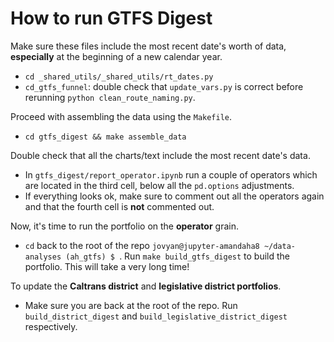# How to run GTFS Digest
Make sure these files include the most recent date's worth of data, **especially** at the  beginning of a new calendar year. 
- `cd _shared_utils/_shared_utils/rt_dates.py`
-  `cd_gtfs_funnel`: double check that `update_vars.py` is correct before rerunning `python clean_route_naming.py`.

Proceed with assembling the data using the `Makefile`.<br>
- `cd gtfs_digest && make assemble_data`<br>

Double check that all the charts/text include the most recent date's data.<br>
-  In `gtfs_digest/report_operator.ipynb` run a couple of operators which are located in the third cell, below all the `pd.options` adjustments.<br>
-  If everything looks ok, make sure to comment out all the operators again and that the fourth cell is **not** commented out. <br>

Now, it's time to run the portfolio on the **operator** grain.<br>
-  `cd` back to the root of the repo `jovyan@jupyter-amandaha8 ~/data-analyses (ah_gtfs) $ `. Run `make build_gtfs_digest` to build the portfolio. This will take a very long time!<br>

To update the **Caltrans district** and **legislative district portfolios**.<br>
-  Make sure you are back at the root of the repo. Run `build_district_digest` and `build_legislative_district_digest` respectively. <br>